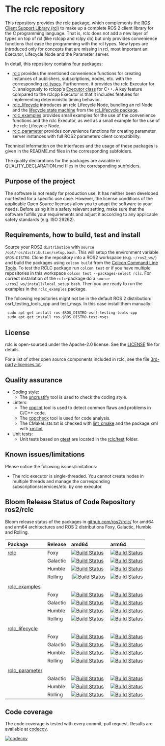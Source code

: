 # The rclc repository
This repository provides the rclc package, which complements the [ROS Client Support Library (rcl)](https://github.com/ros2/rcl/) to make up a complete ROS 2 client library for the C programming language. That is, rclc does not add a new layer of types on top of rcl (like rclcpp and rclpy do) but only provides convenience functions that ease the programming with the rcl types. New types are introduced only for concepts that are missing in rcl, most important an Executor, Lifecycle Node and the Parameter server.

In detail, this repository contains four packages:

- [rclc](rclc/) provides the mentioned convenience functions for creating instances of publishers, subscriptions, nodes, etc. with the corresponding [rcl types](https://github.com/ros2/rcl/tree/master/rcl/include/rcl). Furthermore, it provides the rclc Executor for C, analogously to rclcpp's [Executor class](https://github.com/ros2/rclcpp/blob/master/rclcpp/include/rclcpp/executor.hpp) for C++. A key feature compared to the rclcpp Executor is that it includes features for implementing deterministic timing behavior.
- [rclc_lifecycle](rclc_lifecycle/) introduces an rclc Lifecycle Node, bundling an rcl Node and the [lifecycle state machine](http://design.ros2.org/articles/node_lifecycle.html) from the [rcl_lifecycle package](https://github.com/ros2/rcl/tree/master/rcl_lifecycle).
- [rclc_examples](rclc_examples/) provides small examples for the use of the convenience functions and the rclc Executor, as well as a small example for the use of the rclc Lifecycle Node.
- [rclc_parameter](rclc_parameter/) provides convenience functions for creating parameter server instances with full ROS2 parameters client compatibility.

Technical information on the interfaces and the usage of these packages is given in the README.md files in the corresponding subfolders.

The quality declarations for the packages are avaiable in QUALITY_DECLARATION.md files in the corresponding subfolders.

## Purpose of the project

The software is not ready for production use. It has neither been developed nor tested for a specific use case. However, the license conditions of the applicable Open Source licenses allow you to adapt the software to your needs. Before using it in a safety relevant setting, make sure that the software fulfills your requirements and adjust it according to any applicable safety standards (e.g. ISO 26262).

## Requirements, how to build, test and install

Source your ROS2 `distribution` with `source /opt/ros/distribution/setup.bash`. This will setup the environment variable `$ROS-DISTRO`.
Clone the repository into a ROS2 workspace (e.g. `~/ros2_ws/`) and build the packages using `colcon build` from the [Colcon Command Line Tools](https://colcon.readthedocs.io/en/released/). To test the RCLC package run `colcon test` or if you have multiple repositories in this workspace `colcon test --packages-select rclc`. For correct installation of the `rclc`-package do a `source ~/ros2_ws/install/local_setup.bash`. Then you are ready to run the examples in the `rclc_examples` package.

The following repositories might not be in the default ROS 2 distribution: osrf_testing_tools_cpp and test_msgs. In this case install them manually:

```C
 sudo apt-get install ros-$ROS_DISTRO-osrf-testing-tools-cpp
 sudo apt-get install ros-$ROS_DISTRO-test-msgs
```

## License

rclc is open-sourced under the Apache-2.0 license. See the [LICENSE](LICENSE) file for details.

For a list of other open source components included in rclc, see the file [3rd-party-licenses.txt](3rd-party-licenses.txt).

## Quality assurance

*   Coding style:
    *   The [uncrustify](https://github.com/uncrustify/uncrustify) tool is used to check the coding style.
*   Linters:
    *   The [cpplint](https://github.com/google/styleguide/tree/gh-pages/cpplint) tool is used to detect common flaws and problems in C/C++ code.
    * The [cppcheck](http://cppcheck.sourceforge.net/) tool is used for code analysis.
    *   The CMakeLists.txt is checked with [lint_cmake](https://pypi.org/project/cmakelint/) and the package.xml with [xmllint](http://xmlsoft.org/xmllint.html)
*   Unit tests:
    *   Unit tests based on [gtest](https://github.com/google/googletest) are located in the [rclc/test](rclc/test) folder.

## Known issues/limitations

Please notice the following issues/limitations:

*   The rclc executor is single-threaded. You cannot create nodes in multiple threads and manage the corresponding subscriptions/services/etc. by one executor.

## Bloom Release Status of Code Repository ros2/rclc

Bloom release status of the packages in [github.com/ros2/rclc/](https://github.com/ros2/rclc) for amd64 and arm64 architectures and ROS 2 distributions Foxy, Galactic, Humble and Rolling.

|Package | Release | amd64 | arm64 | 
|:--     |  :--    |  :--  |  :--  | 
| [rclc](https://github.com/ros2/rclc/tree/master/rclc) | Foxy | [![Build Status](https://build.ros2.org/buildStatus/icon?job=Fbin_uF64__rclc__ubuntu_focal_amd64__binary)](https://build.ros2.org/job/Fbin_uF64__rclc__ubuntu_focal_amd64__binary/) | [![Build Status](https://build.ros2.org/buildStatus/icon?job=Fbin_ubv8_uFv8__rclc__ubuntu_focal_arm64__binary)](https://build.ros2.org/job/Fbin_ubv8_uFv8__rclc__ubuntu_focal_arm64__binary/) |
| | Galactic | [![Build Status](https://build.ros2.org/buildStatus/icon?job=Gbin_uF64__rclc__ubuntu_focal_amd64__binary)](https://build.ros2.org/job/Gbin_uF64__rclc__ubuntu_focal_amd64__binary/) | [![Build Status](https://build.ros2.org/buildStatus/icon?job=Gbin_ufv8_uFv8__rclc__ubuntu_focal_arm64__binary)](https://build.ros2.org/job/Gbin_ufv8_uFv8__rclc__ubuntu_focal_arm64__binary/) |
| | Humble | [![Build Status](https://build.ros2.org/buildStatus/icon?job=Hbin_uJ64__rclc__ubuntu_jammy_amd64__binary)](https://build.ros2.org/job/Hbin_uJ64__rclc__ubuntu_jammy_amd64__binary/) | [![Build Status](https://build.ros2.org/buildStatus/icon?job=Hbin_ujv8_uJv8__rclc__ubuntu_jammy_arm64__binary)](https://build.ros2.org/job/Hbin_ujv8_uJv8__rclc__ubuntu_jammy_arm64__binary/) |
| | Rolling| [[![Build Status](https://build.ros2.org/buildStatus/icon?job=Rbin_uJ64__rclc__ubuntu_jammy_amd64__binary)](https://build.ros2.org/job/Rbin_uJ64__rclc__ubuntu_jammy_amd64__binary/) | [![Build Status](https://build.ros2.org/buildStatus/icon?job=Rbin_ujv8_uJv8__rclc__ubuntu_jammy_arm64__binary)](https://build.ros2.org/job/Rbin_ujv8_uJv8__rclc__ubuntu_jammy_arm64__binary/) |
|     |     |   |   |    
| [rclc_examples](https://github.com/ros2/rclc/tree/master/rclc_examples)  
| | Foxy | [![Build Status](https://build.ros2.org/buildStatus/icon?job=Fbin_uF64__rclc_examples__ubuntu_focal_amd64__binary)](https://build.ros2.org/job/Fbin_uF64__rclc_examples__ubuntu_focal_amd64__binary/)  | [![Build Status](https://build.ros2.org/buildStatus/icon?job=Fbin_ubv8_uFv8__rclc_examples__ubuntu_focal_arm64__binary)](https://build.ros2.org/job/Fbin_ubv8_uFv8__rclc_examples__ubuntu_focal_arm64__binary/) | 
| | Galactic | [![Build Status](https://build.ros2.org/buildStatus/icon?job=Gbin_uF64__rclc_examples__ubuntu_focal_amd64__binary)](https://build.ros2.org/job/Gbin_uF64__rclc_examples__ubuntu_focal_amd64__binary/) |  [![Build Status](https://build.ros2.org/buildStatus/icon?job=Gbin_ufv8_uFv8__rclc_examples__ubuntu_focal_arm64__binary)](https://build.ros2.org/job/Gbin_ufv8_uFv8__rclc_examples__ubuntu_focal_arm64__binary/) | 
| | Humble | [![Build Status](https://build.ros2.org/buildStatus/icon?job=Hbin_uJ64__rclc_examples__ubuntu_jammy_amd64__binary)](https://build.ros2.org/job/Hbin_uJ64__rclc_examples__ubuntu_jammy_amd64__binary/) |  [![Build Status](https://build.ros2.org/buildStatus/icon?job=Hbin_ujv8_uJv8__rclc_examples__ubuntu_jammy_arm64__binary)](https://build.ros2.org/job/Hbin_ujv8_uJv8__rclc_examples__ubuntu_jammy_arm64__binary/) |
| | Rolling| [![Build Status](https://build.ros2.org/buildStatus/icon?job=Rbin_uJ64__rclc_examples__ubuntu_jammy_amd64__binary)](https://build.ros2.org/job/Rbin_uJ64__rclc_examples__ubuntu_jammy_amd64__binary/) |  [![Build Status](https://build.ros2.org/buildStatus/icon?job=Rbin_ujv8_uJv8__rclc_examples__ubuntu_jammy_arm64__binary)](https://build.ros2.org/job/Rbin_ujv8_uJv8__rclc_examples__ubuntu_jammy_arm64__binary/) | 
|     |     |   |   |    
| [rclc_lifecycle](https://github.com/ros2/rclc/tree/master/rclc_lifecycle) 
| | Foxy | [![Build Status](https://build.ros2.org/buildStatus/icon?job=Fbin_uF64__rclc_lifecycle__ubuntu_focal_amd64__binary)](https://build.ros2.org/job/Fbin_uF64__rclc_lifecycle__ubuntu_focal_amd64__binary/) | [![Build Status](https://build.ros2.org/buildStatus/icon?job=Fbin_ubv8_uFv8__rclc_lifecycle__ubuntu_focal_arm64__binary)](https://build.ros2.org/job/Fbin_ubv8_uFv8__rclc_lifecycle__ubuntu_focal_arm64__binary/) | 
| | Galactic | [![Build Status](https://build.ros2.org/buildStatus/icon?job=Gbin_uF64__rclc_lifecycle__ubuntu_focal_amd64__binary)](https://build.ros2.org/job/Gbin_uF64__rclc_lifecycle__ubuntu_focal_amd64__binary/) |  [![Build Status](https://build.ros2.org/buildStatus/icon?job=Gbin_ufv8_uFv8__rclc_lifecycle__ubuntu_focal_arm64__binary)](https://build.ros2.org/job/Gbin_ufv8_uFv8__rclc_lifecycle__ubuntu_focal_arm64__binary/) |
| | Humble | [![Build Status](https://build.ros2.org/buildStatus/icon?job=Hbin_uJ64__rclc_lifecycle__ubuntu_jammy_amd64__binary)](https://build.ros2.org/job/Hbin_uJ64__rclc_lifecycle__ubuntu_jammy_amd64__binary/)|  [![Build Status](https://build.ros2.org/buildStatus/icon?job=Hbin_ujv8_uJv8__rclc_lifecycle__ubuntu_jammy_arm64__binary)](https://build.ros2.org/job/Hbin_ujv8_uJv8__rclc_lifecycle__ubuntu_jammy_arm64__binary/) |
| | Rolling | [![Build Status](https://build.ros2.org/buildStatus/icon?job=Rbin_uJ64__rclc_lifecycle__ubuntu_jammy_amd64__binary)](https://build.ros2.org/job/Rbin_uJ64__rclc_lifecycle__ubuntu_jammy_amd64__binary/) | [![Build Status](https://build.ros2.org/buildStatus/icon?job=Rbin_ujv8_uJv8__rclc_lifecycle__ubuntu_jammy_arm64__binary)](https://build.ros2.org/job/Rbin_ujv8_uJv8__rclc_lifecycle__ubuntu_jammy_arm64__binary/) | 
|     |     |   |   |    
| [rclc_parameter](https://github.com/ros2/rclc/tree/master/rclc_parameter) 
| | Galactic | [![Build Status](https://build.ros2.org/buildStatus/icon?job=Gbin_uF64__rclc_parameter__ubuntu_focal_amd64__binary)](https://build.ros2.org/job/Gbin_uF64__rclc_parameter__ubuntu_focal_amd64__binary/) |  [![Build Status](https://build.ros2.org/buildStatus/icon?job=Gbin_ufv8_uFv8__rclc_parameter__ubuntu_focal_arm64__binary)](https://build.ros2.org/job/Gbin_ufv8_uFv8__rclc_parameter__ubuntu_focal_arm64__binary/) |
| | Humble | [![Build Status](https://build.ros2.org/buildStatus/icon?job=Hbin_uJ64__rclc_parameter__ubuntu_jammy_amd64__binary)](https://build.ros2.org/job/Hbin_uJ64__rclc_parameter__ubuntu_jammy_amd64__binary/) |  [![Build Status](https://build.ros2.org/buildStatus/icon?job=Hbin_ujv8_uJv8__rclc_parameter__ubuntu_jammy_arm64__binary)](https://build.ros2.org/job/Hbin_ujv8_uJv8__rclc_parameter__ubuntu_jammy_arm64__binary/) |
| | Rolling | [![Build Status](https://build.ros2.org/buildStatus/icon?job=Rbin_uJ64__rclc_parameter__ubuntu_jammy_amd64__binary)](https://build.ros2.org/job/Rbin_uJ64__rclc_parameter__ubuntu_jammy_amd64__binary/) | [![Build Status](https://build.ros2.org/buildStatus/icon?job=Rbin_ujv8_uJv8__rclc_parameter__ubuntu_jammy_arm64__binary)](https://build.ros2.org/job/Rbin_ujv8_uJv8__rclc_parameter__ubuntu_jammy_arm64__binary/)

## Code coverage
The code coverage is tested with every commit, pull request. Results are available at [codecov](https://app.codecov.io/gh/ros2/rclc/branch/master/).

[![codecov](https://codecov.io/gh/ros2/rclc/branch/master/graph/badge.svg?token=QzyykDh4zF)](https://codecov.io/gh/ros2/rclc)
